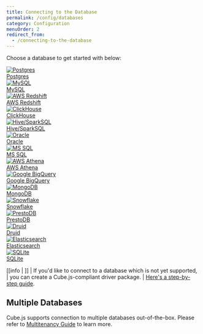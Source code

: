 ```yaml
---
title: Connecting to the Database
permalink: /config/databases
category: Configuration
menuOrder: 2
redirect_from:
  - /connecting-to-the-database
---
```


Choose a database to get started with below:

<div class="connectingToDatabaseGrid">
  <div class="ant-row">
    <div class="connectingToDatabaseItem ant-col ant-col-xs-24 ant-col-sm-24 ant-col-md-24 ant-col-lg-12 ant-col-xl-8">
      <a href="databases/postgres">
        <div class="connectingToDatabaseItemContent">
          <div class="connectingToDatabaseItemImage">
            <img src="https://raw.githubusercontent.com/cube-js/cube.js/master/packages/cubejs-playground/src/img/db/postgres.svg" alt="Postgres" />
          </div>
          <div class="connectingToDatabaseItemLink">Postgres</div>
        </div>
      </a>
    </div>
    <div class="connectingToDatabaseItem ant-col ant-col-xs-24 ant-col-sm-24 ant-col-md-24 ant-col-lg-12 ant-col-xl-8">
      <div class="connectingToDatabaseItemContent">
        <a href="databases/mysql">
          <div class="connectingToDatabaseItemImage">
            <img src="https://raw.githubusercontent.com/cube-js/cube.js/master/packages/cubejs-playground/src/img/db/mysql.svg" alt="MySQL" />
          </div>
          <div class="connectingToDatabaseItemLink">MySQL</div>
        </a>
      </div>
    </div>
    <div class="connectingToDatabaseItem ant-col ant-col-xs-24 ant-col-sm-24 ant-col-md-24 ant-col-lg-12 ant-col-xl-8">
      <div class="connectingToDatabaseItemContent">
        <a href="databases/aws-redshift">
          <div class="connectingToDatabaseItemImage">
            <img src="https://raw.githubusercontent.com/cube-js/cube.js/master/packages/cubejs-playground/src/img/db/redshift.svg" alt="AWS Redshift" />
          </div>
          <div class="connectingToDatabaseItemLink">AWS Redshift</div>
        </a>
      </div>
    </div>
    <div class="connectingToDatabaseItem ant-col ant-col-xs-24 ant-col-sm-24 ant-col-md-24 ant-col-lg-12 ant-col-xl-8">
      <a href="databases/clickhouse">
        <div class="connectingToDatabaseItemContent">
          <div class="connectingToDatabaseItemImage">
            <img src="https://raw.githubusercontent.com/cube-js/cube.js/master/packages/cubejs-playground/src/img/db/clickhouse.svg" alt="ClickHouse" />
          </div>
          <div class="connectingToDatabaseItemLink">ClickHouse</div>
        </div>
      </a>
    </div>
    <div class="connectingToDatabaseItem ant-col ant-col-xs-24 ant-col-sm-24 ant-col-md-24 ant-col-lg-12 ant-col-xl-8">
      <div class="connectingToDatabaseItemContent">
        <a href="databases/hive-sparksql">
          <div class="connectingToDatabaseItemImage">
            <img src="https://raw.githubusercontent.com/cube-js/cube.js/master/packages/cubejs-playground/src/img/db/hive.svg" alt="Hive/SparkSQL" />
          </div>
          <div class="connectingToDatabaseItemLink">Hive/SparkSQL</div>
        </a>
      </div>
    </div>
    <div class="connectingToDatabaseItem ant-col ant-col-xs-24 ant-col-sm-24 ant-col-md-24 ant-col-lg-12 ant-col-xl-8">
      <div class="connectingToDatabaseItemContent">
        <a href="databases/oracle">
          <div class="connectingToDatabaseItemImage">
            <img src="https://raw.githubusercontent.com/cube-js/cube.js/master/packages/cubejs-playground/src/img/db/oracle.svg" alt="Oracle" />
          </div>
          <div class="connectingToDatabaseItemLink">Oracle</div>
        </a>
      </div>
    </div>
    <div class="connectingToDatabaseItem ant-col ant-col-xs-24 ant-col-sm-24 ant-col-md-24 ant-col-lg-12 ant-col-xl-8">
      <a href="databases/mssql">
        <div class="connectingToDatabaseItemContent">
          <div class="connectingToDatabaseItemImage">
            <img src="https://raw.githubusercontent.com/cube-js/cube.js/master/packages/cubejs-playground/src/img/db/mssql.svg" alt="MS SQL" />
          </div>
          <div class="connectingToDatabaseItemLink">MS SQL</div>
        </div>
      </a>
    </div>
    <div class="connectingToDatabaseItem ant-col ant-col-xs-24 ant-col-sm-24 ant-col-md-24 ant-col-lg-12 ant-col-xl-8">
      <div class="connectingToDatabaseItemContent">
        <a href="databases/aws-athena">
          <div class="connectingToDatabaseItemImage">
            <img src="https://raw.githubusercontent.com/cube-js/cube.js/master/packages/cubejs-playground/src/img/db/athena.svg" alt="AWS Athena" />
          </div>
          <div class="connectingToDatabaseItemLink">AWS Athena</div>
        </a>
      </div>
    </div>
    <div class="connectingToDatabaseItem ant-col ant-col-xs-24 ant-col-sm-24 ant-col-md-24 ant-col-lg-12 ant-col-xl-8">
      <div class="connectingToDatabaseItemContent">
        <a href="databases/google-bigquery">
          <div class="connectingToDatabaseItemImage">
            <img src="https://raw.githubusercontent.com/cube-js/cube.js/master/packages/cubejs-playground/src/img/db/bigquery.svg" alt="Google BigQuery" />
          </div>
          <div class="connectingToDatabaseItemLink">Google BigQuery</div>
        </a>
      </div>
    </div>
    <div class="connectingToDatabaseItem ant-col ant-col-xs-24 ant-col-sm-24 ant-col-md-24 ant-col-lg-12 ant-col-xl-8">
      <a href="databases/mongodb">
        <div class="connectingToDatabaseItemContent">
          <div class="connectingToDatabaseItemImage">
            <img src="https://raw.githubusercontent.com/cube-js/cube.js/master/packages/cubejs-playground/src/img/db/mongodb.svg" alt="MongoDB" />
          </div>
          <div class="connectingToDatabaseItemLink">MongoDB</div>
        </div>
      </a>
    </div>
    <div class="connectingToDatabaseItem ant-col ant-col-xs-24 ant-col-sm-24 ant-col-md-24 ant-col-lg-12 ant-col-xl-8">
      <div class="connectingToDatabaseItemContent">
        <a href="databases/snowflake">
          <div class="connectingToDatabaseItemImage">
            <img src="https://raw.githubusercontent.com/cube-js/cube.js/master/packages/cubejs-playground/src/img/db/snowflake.svg" alt="Snowflake" />
          </div>
          <div class="connectingToDatabaseItemLink">Snowflake</div>
        </a>
      </div>
    </div>
    <div class="connectingToDatabaseItem ant-col ant-col-xs-24 ant-col-sm-24 ant-col-md-24 ant-col-lg-12 ant-col-xl-8">
      <div class="connectingToDatabaseItemContent">
        <a href="databases/prestodb">
          <div class="connectingToDatabaseItemImage">
            <img src="https://raw.githubusercontent.com/cube-js/cube.js/master/packages/cubejs-playground/src/img/db/presto.svg" alt="PrestoDB" />
          </div>
          <div class="connectingToDatabaseItemLink">PrestoDB</div>
        </a>
      </div>
    </div>
    <div class="connectingToDatabaseItem ant-col ant-col-xs-24 ant-col-sm-24 ant-col-md-24 ant-col-lg-12 ant-col-xl-8">
      <div class="connectingToDatabaseItemContent">
        <a href="databases/druid">
          <div class="connectingToDatabaseItemImage">
            <img src="https://raw.githubusercontent.com/cube-js/cube.js/master/packages/cubejs-playground/src/img/db/druid.svg" alt="Druid" />
          </div>
          <div class="connectingToDatabaseItemLink">Druid</div>
        </a>
      </div>
    </div>
    <div class="connectingToDatabaseItem ant-col ant-col-xs-24 ant-col-sm-24 ant-col-md-24 ant-col-lg-12 ant-col-xl-8">
      <div class="connectingToDatabaseItemContent">
        <a href="databases/elasticsearch">
          <div class="connectingToDatabaseItemImage">
            <img src="https://raw.githubusercontent.com/cube-js/cube.js/master/docs/content/Configuration/Databases/elasticsearch.svg" alt="Elasticsearch" />
          </div>
          <div class="connectingToDatabaseItemLink">Elasticsearch</div>
        </a>
      </div>
    </div>
    <div class="connectingToDatabaseItem ant-col ant-col-xs-24 ant-col-sm-24 ant-col-md-24 ant-col-lg-12 ant-col-xl-8">
      <div class="connectingToDatabaseItemContent">
        <a href="databases/sqlite">
          <div class="connectingToDatabaseItemImage">
            <img src="https://raw.githubusercontent.com/cube-js/cube.js/master/docs/content/Configuration/Databases/sqlite.svg" alt="SQLite" />
          </div>
          <div class="connectingToDatabaseItemLink">SQLite</div>
        </a>
      </div>
    </div>
  </div>
</div>

<!-- prettier-ignore-start -->
[[info | ]]
| If you'd like to connect to a database which is not yet supported,
| you can create a Cube.js-compliant driver package.
| [Here's a step-by-step guide][gh-cubejs-driver-guide].
<!-- prettier-ignore-end -->

## Multiple Databases

Cube.js supports connection to multiple databases out-of-the-box. Please refer
to [Multitenancy Guide][link-multitenancy] to learn more.

[link-multitenancy]: /multitenancy-setup
[gh-cubejs-driver-guide]:
  https://github.com/cube-js/cube.js/blob/master/CONTRIBUTING.md#implementing-driver
